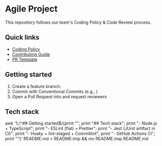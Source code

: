 # Agile Project

This repository follows our team's Coding Policy & Code Review process.

## Quick links

- [Coding Policy](docs/CODING_POLICY.md)
- [Contributing Guide](docs/CONTRIBUTING.md)
- [PR Template](.github/pull_request_template.md)

## Getting started

1. Create a feature branch:
2. Commit with Conventional Commits (e.g., )
3. Open a Pull Request into and request reviewers

## Tech stack

awk '1;/^## Getting started$/{print ""; print "## Tech stack"; print "- Node.js + TypeScript"; print "- ESLint (flat) + Prettier"; print "- Jest (JUnit artifact in CI)"; print "- Husky + lint-staged + Commitlint"; print "- GitHub Actions CI"; print ""}' README.md > README.tmp && mv README.tmp README.md
